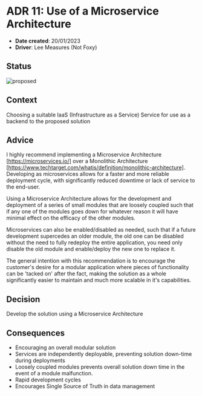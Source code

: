 
# ADR 11: Use of a Microservice Architecture

- **Date created**: 20/01/2023
- **Driver**: Lee Measures (Not Foxy)

## Status

![proposed]

## Context

Choosing a suitable IaaS (Infrastructure as a Service) Service for use as a backend to the proposed solution

## Advice

I highly recommend implementing a Microservice Architecture [https://microservices.io/] over a Monolithic Architecture [https://www.techtarget.com/whatis/definition/monolithic-architecture]. Developing as microservices allows for a faster and more reliable deployment cycle, with significantly reduced downtime or lack of service to the end-user.

Using a Microservice Architecture allows for the development and deployment of a series of small modules that are loosely coupled such that if any one of the modules goes down for whatever reason it will have minimal effect on the efficacy of the other modules.

Microservices can also be enabled/disabled as needed, such that if a future development supercedes an older module, the old one can be disabled without the need to fully redeploy the entire application, you need only disable the old module and enable/deploy the new one to replace it.

The general intention with this recommendation is to encourage the customer's desire for a modular application where pieces of functionality can be 'tacked on' after the fact, making the solution as a whole significantly easier to maintain and much more scalable in it's capabilities.

## Decision

Develop the solution using a Microservice Architecture

## Consequences

- Encouraging an overall modular solution
- Services are independently deployable, preventing solution down-time during deployments
- Loosely coupled modules prevents overall solution down time in the event of a module malfunction.
- Rapid development cycles
- Encourages Single Source of Truth in data management

[proposed]: https://img.shields.io/badge/Proposed-yellow?style=for-the-badge
[accepted]: https://img.shields.io/badge/Accepted-green?style=for-the-badge
[superceded]: https://img.shields.io/badge/Superceded-orange?style=for-the-badge
[rejected]: https://img.shields.io/badge/Rejected-red?style=for-the-badge
[deprecated]: https://img.shields.io/badge/Deprecated-grey?style=for-the-badge
